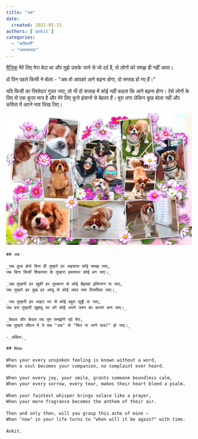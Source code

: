 ```yaml
---
title: "अब"
date: 
  created: 2021-05-31
authors: ['ankit']
categories: 
  - "कवितायेँ"
  - "भावनात्मक"
---
```


[मैजिक](https://anksush.tumblr.com/) मेरे लिए मेरा बेटा था और मुझे उसके जाने से जो दर्द है, वो लोगों को समझ ही नहीं आता।

दो दिन पहले किसी ने बोला - "अब तो आपको आगे बढ़ना होगा, दो सप्ताह हो गए हैं।"

यदि किसी का रिश्तेदार गुज़र जाए, तो भी दो सप्ताह में कोई नहीं कहता कि आगे बढ़ना होगा। ऐसे लोगों के लिए वो एक कुत्ता मात्र है और मेरे लिए कुत्ते इंसानों से बेहतर हैं। बुरा लगा लेकिन कुछ बोला नहीं और कविता में अपने भाव लिख लिए।

<!-- more -->

![मैजिक](../../assets/images/2021/05/31/magic.jpg)

```poem
## अब

_जब कुछ बोले बिना ही तुम्हारे हर अहसास कोई समझ जाए,  
जब बिना किसी शिकायत के तुम्हारा हमसफर कोई बन जाए।_

_जब तुम्हारी हर खुशी हर मुस्कान से कोई बेइंतहां इत्मिनान पा जाए,  
जब तुम्हारे हर दुख हर आंसू से कोई अंदर तक तिलमिला जाए।_

_जब तुम्हारी हर आहट भर से कोई बहुत सुकूँ पा जाए,  
जब बस तुम्हारी खुशबू भर को कोई अपने जश्न का कारण बना जाए।_

_केवल और केवल तब तुम समझोगे दर्द मेरा,  
जब तुम्हारे जीवन में ये सब "अब" से "फिर ना जाने कब?" हो जाए।_

-_अंकित._
```

```poem
## Now

When your every unspoken feeling is known without a word,  
When a soul becomes your companion, no complaint ever heard.  

When your every joy, your smile, grants someone boundless calm,  
When your every sorrow, every tear, makes their heart bleed a psalm.  

When your faintest whisper brings solace like a prayer,  
When your mere fragrance becomes the anthem of their air.  

Then and only then, will you grasp this ache of mine —  
When "now" in your life turns to "when will it be again?" with time.

Ankit.
```